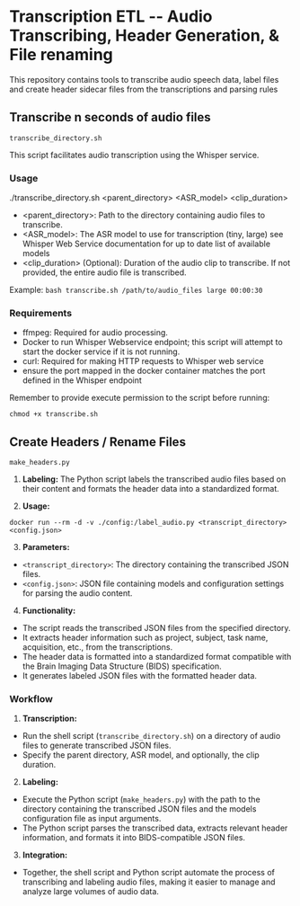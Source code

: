 
# Transcription ETL -- Audio Transcribing, Header Generation, & File renaming

This repository contains tools to transcribe audio speech data, label files and create header sidecar files from the transcriptions and parsing rules


## Transcribe n seconds of audio files
`transcribe_directory.sh`

This script facilitates audio transcription using the Whisper service.

### Usage

./transcribe_directory.sh <parent_directory> <ASR_model> <clip_duration>

- <parent_directory>: Path to the directory containing audio files to transcribe.
- <ASR_model>: The ASR model to use for transcription (tiny, large) see Whisper Web Service documentation for up to date list of available models
- <clip_duration> (Optional): Duration of the audio clip to transcribe. If not provided, the entire audio file is transcribed.

Example: `bash transcribe.sh /path/to/audio_files large 00:00:30`


### Requirements

- ffmpeg: Required for audio processing.
- Docker to run Whisper Webservice endpoint; this script will attempt to start the docker service if it is not running.
- curl: Required for making HTTP requests to Whisper web service
- ensure the port mapped in the docker container matches the port defined in the Whisper endpoint

Remember to provide execute permission to the script before running:

`chmod +x transcribe.sh`


## Create Headers / Rename Files

`make_headers.py`

1. **Labeling:** The Python script labels the transcribed audio files based on their content and formats the header data into a standardized format.

2. **Usage:**

`docker run --rm -d -v ./config:/label_audio.py <transcript_directory> <config.json>`


3. **Parameters:**
- `<transcript_directory>`: The directory containing the transcribed JSON files.
- `<config.json>`: JSON file containing models and configuration settings for parsing the audio content.

4. **Functionality:**
- The script reads the transcribed JSON files from the specified directory.
- It extracts header information such as project, subject, task name, acquisition, etc., from the transcriptions.
- The header data is formatted into a standardized format compatible with the Brain Imaging Data Structure (BIDS) specification.
- It generates labeled JSON files with the formatted header data.

### Workflow

1. **Transcription:**
- Run the shell script (`transcribe_directory.sh`) on a directory of audio files to generate transcribed JSON files.
- Specify the parent directory, ASR model, and optionally, the clip duration.

2. **Labeling:**
- Execute the Python script (`make_headers.py`) with the path to the directory containing the transcribed JSON files and the models configuration file as input arguments.
- The Python script parses the transcribed data, extracts relevant header information, and formats it into BIDS-compatible JSON files.

3. **Integration:**
- Together, the shell script and Python script automate the process of transcribing and labeling audio files, making it easier to manage and analyze large volumes of audio data.
